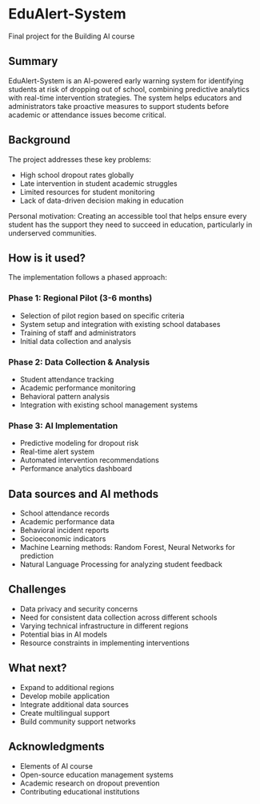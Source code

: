 # EduAlert-System

Final project for the Building AI course

## Summary
EduAlert-System is an AI-powered early warning system for identifying students at risk of dropping out of school, combining predictive analytics with real-time intervention strategies. The system helps educators and administrators take proactive measures to support students before academic or attendance issues become critical.

## Background

The project addresses these key problems:
* High school dropout rates globally
* Late intervention in student academic struggles
* Limited resources for student monitoring
* Lack of data-driven decision making in education

Personal motivation: Creating an accessible tool that helps ensure every student has the support they need to succeed in education, particularly in underserved communities.

## How is it used?

The implementation follows a phased approach:

### Phase 1: Regional Pilot (3-6 months)
* Selection of pilot region based on specific criteria
* System setup and integration with existing school databases
* Training of staff and administrators
* Initial data collection and analysis

### Phase 2: Data Collection & Analysis
* Student attendance tracking
* Academic performance monitoring
* Behavioral pattern analysis
* Integration with existing school management systems

### Phase 3: AI Implementation
* Predictive modeling for dropout risk
* Real-time alert system
* Automated intervention recommendations
* Performance analytics dashboard

## Data sources and AI methods
* School attendance records
* Academic performance data
* Behavioral incident reports
* Socioeconomic indicators
* Machine Learning methods: Random Forest, Neural Networks for prediction
* Natural Language Processing for analyzing student feedback

## Challenges
* Data privacy and security concerns
* Need for consistent data collection across different schools
* Varying technical infrastructure in different regions
* Potential bias in AI models
* Resource constraints in implementing interventions

## What next?
* Expand to additional regions
* Develop mobile application
* Integrate additional data sources
* Create multilingual support
* Build community support networks

## Acknowledgments
* Elements of AI course
* Open-source education management systems
* Academic research on dropout prevention
* Contributing educational institutions
